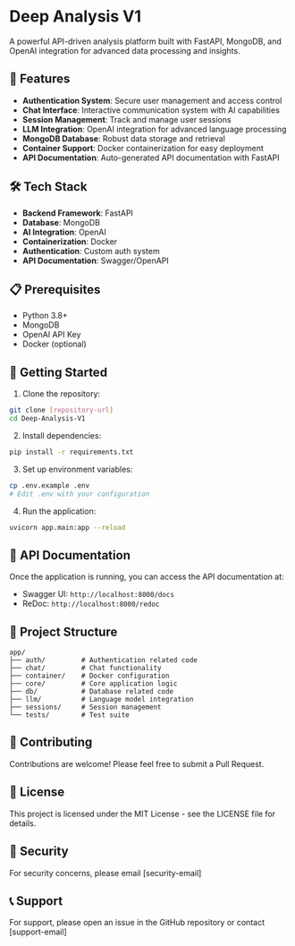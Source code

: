 # Deep Analysis V1

A powerful API-driven analysis platform built with FastAPI, MongoDB, and OpenAI integration for advanced data processing and insights.

## 🚀 Features

- **Authentication System**: Secure user management and access control
- **Chat Interface**: Interactive communication system with AI capabilities
- **Session Management**: Track and manage user sessions
- **LLM Integration**: OpenAI integration for advanced language processing
- **MongoDB Database**: Robust data storage and retrieval
- **Container Support**: Docker containerization for easy deployment
- **API Documentation**: Auto-generated API documentation with FastAPI

## 🛠️ Tech Stack

- **Backend Framework**: FastAPI
- **Database**: MongoDB
- **AI Integration**: OpenAI
- **Containerization**: Docker
- **Authentication**: Custom auth system
- **API Documentation**: Swagger/OpenAPI

## 📋 Prerequisites

- Python 3.8+
- MongoDB
- OpenAI API Key
- Docker (optional)

## 🚀 Getting Started

1. Clone the repository:
```bash
git clone [repository-url]
cd Deep-Analysis-V1
```

2. Install dependencies:
```bash
pip install -r requirements.txt
```

3. Set up environment variables:
```bash
cp .env.example .env
# Edit .env with your configuration
```

4. Run the application:
```bash
uvicorn app.main:app --reload
```

## 🔧 API Documentation

Once the application is running, you can access the API documentation at:
- Swagger UI: `http://localhost:8000/docs`
- ReDoc: `http://localhost:8000/redoc`


## 📁 Project Structure

```
app/
├── auth/         # Authentication related code
├── chat/         # Chat functionality
├── container/    # Docker configuration
├── core/         # Core application logic
├── db/           # Database related code
├── llm/          # Language model integration
├── sessions/     # Session management
└── tests/        # Test suite
```

## 🤝 Contributing

Contributions are welcome! Please feel free to submit a Pull Request.

## 📝 License

This project is licensed under the MIT License - see the LICENSE file for details.

## 🔐 Security

For security concerns, please email [security-email]

## 📞 Support

For support, please open an issue in the GitHub repository or contact [support-email]
